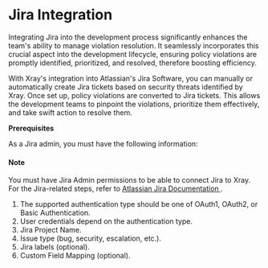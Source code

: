 # Jira Integration

Integrating Jira into the development process significantly enhances the team's ability to manage violation resolution. It seamlessly incorporates this crucial aspect into the development lifecycle, ensuring policy violations are promptly identified, prioritized, and resolved, therefore boosting efficiency.

With Xray's integration into Atlassian's Jira Software, you can manually or automatically create Jira tickets based on security threats identified by Xray. Once set up, policy violations are converted to Jira tickets. This allows the development teams to pinpoint the violations, prioritize them effectively, and take swift action to resolve them.

**Prerequisites**

As a Jira admin, you must have the following information:

#### Note

You must have Jira Admin permissions to be able to connect Jira to Xray. For the Jira-related steps, refer to [Atlassian Jira Documentation ](https://confluence.atlassian.com/jira).

1. The supported authentication type should be one of OAuth1, OAuth2, or Basic Authentication.
2. User credentials depend on the authentication type.
3. Jira Project Name.
4. Issue type (bug, security, escalation, etc.).
5. Jira labels (optional).
6. Custom Field Mapping (optional).
